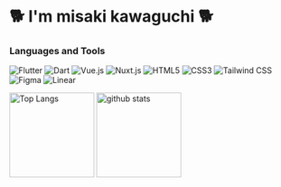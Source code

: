 <h1 align="left">🐕 I'm misaki kawaguchi 🐕</h1>

<h3 align="left">Languages and Tools</h3>

![Flutter](https://img.shields.io/badge/-Flutter-02569B?style=flat-square&logo=Flutter)
![Dart](https://img.shields.io/badge/-Dart-0175C2?style=flat-square&logo=Dart)
![Vue.js](https://img.shields.io/badge/-Vue.js-4FC08D?style=flat-square&logo=Vue.js&logoColor=white)
![Nuxt.js](https://img.shields.io/badge/-Nuxt.js-00DC82?style=flat-square&logo=Nuxt.js&logoColor=white)
![HTML5](https://img.shields.io/badge/-HTML5-E34F26?style=flat-square&logo=html5&logoColor=white)
![CSS3](https://img.shields.io/badge/-CSS3-1572B6?style=flat-square&logo=css3)
![Tailwind CSS](https://img.shields.io/badge/-Tailwind%20CSS-06B6D4?style=flat-square&logo=Tailwind+CSS&logoColor=white)
![Figma](https://img.shields.io/badge/figma-%239747FF.svg?style=flat-square&logo=figma&logoColor=white)
![Linear](https://img.shields.io/badge/-Linear-5E6AD2?style=flat-square&logo=Linear&logoColor=white)

<p align="left"> 
  <img alt="Top Langs" height="150px" src="https://github-readme-stats.vercel.app/api/top-langs/?username=misaki-kawaguchi&layout=compact&show_icons=true&theme=tokyonight" />
  <img alt="github stats" height="150px" src="https://github-readme-stats.vercel.app/api?username=misaki-kawaguchi&theme=tokyonight&show_icons=ture" />
</p>
